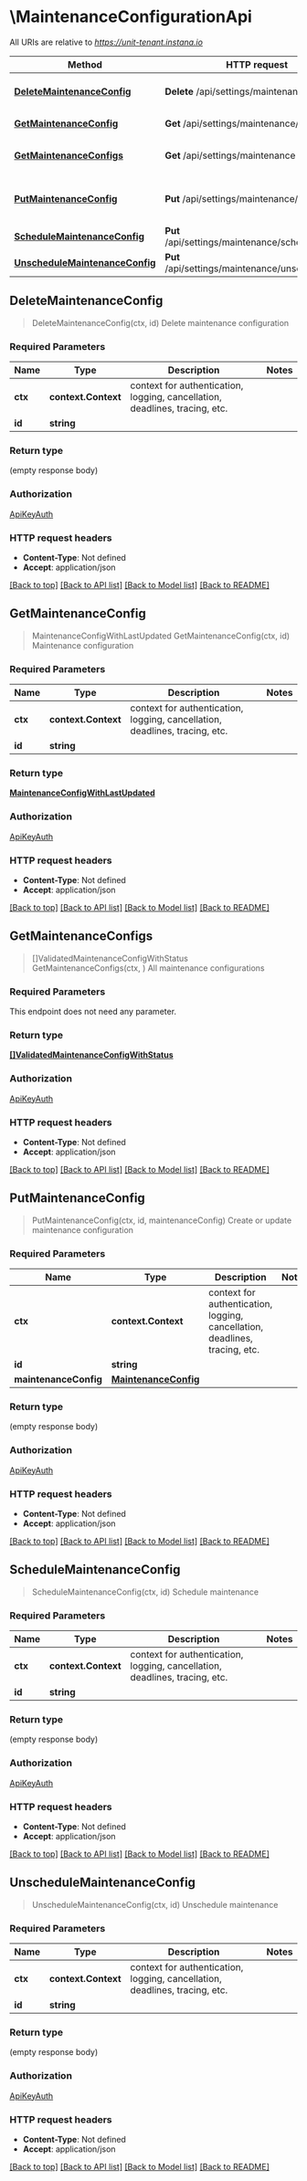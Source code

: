 # \MaintenanceConfigurationApi

All URIs are relative to *https://unit-tenant.instana.io*

Method | HTTP request | Description
------------- | ------------- | -------------
[**DeleteMaintenanceConfig**](MaintenanceConfigurationApi.md#DeleteMaintenanceConfig) | **Delete** /api/settings/maintenance/{id} | Delete maintenance configuration
[**GetMaintenanceConfig**](MaintenanceConfigurationApi.md#GetMaintenanceConfig) | **Get** /api/settings/maintenance/{id} | Maintenance configuration
[**GetMaintenanceConfigs**](MaintenanceConfigurationApi.md#GetMaintenanceConfigs) | **Get** /api/settings/maintenance | All maintenance configurations
[**PutMaintenanceConfig**](MaintenanceConfigurationApi.md#PutMaintenanceConfig) | **Put** /api/settings/maintenance/{id} | Create or update maintenance configuration
[**ScheduleMaintenanceConfig**](MaintenanceConfigurationApi.md#ScheduleMaintenanceConfig) | **Put** /api/settings/maintenance/schedule/{id} | Schedule maintenance
[**UnscheduleMaintenanceConfig**](MaintenanceConfigurationApi.md#UnscheduleMaintenanceConfig) | **Put** /api/settings/maintenance/unschedule/{id} | Unschedule maintenance



## DeleteMaintenanceConfig

> DeleteMaintenanceConfig(ctx, id)
Delete maintenance configuration

### Required Parameters


Name | Type | Description  | Notes
------------- | ------------- | ------------- | -------------
**ctx** | **context.Context** | context for authentication, logging, cancellation, deadlines, tracing, etc.
**id** | **string**|  | 

### Return type

 (empty response body)

### Authorization

[ApiKeyAuth](../README.md#ApiKeyAuth)

### HTTP request headers

- **Content-Type**: Not defined
- **Accept**: application/json

[[Back to top]](#) [[Back to API list]](../README.md#documentation-for-api-endpoints)
[[Back to Model list]](../README.md#documentation-for-models)
[[Back to README]](../README.md)


## GetMaintenanceConfig

> MaintenanceConfigWithLastUpdated GetMaintenanceConfig(ctx, id)
Maintenance configuration

### Required Parameters


Name | Type | Description  | Notes
------------- | ------------- | ------------- | -------------
**ctx** | **context.Context** | context for authentication, logging, cancellation, deadlines, tracing, etc.
**id** | **string**|  | 

### Return type

[**MaintenanceConfigWithLastUpdated**](MaintenanceConfigWithLastUpdated.md)

### Authorization

[ApiKeyAuth](../README.md#ApiKeyAuth)

### HTTP request headers

- **Content-Type**: Not defined
- **Accept**: application/json

[[Back to top]](#) [[Back to API list]](../README.md#documentation-for-api-endpoints)
[[Back to Model list]](../README.md#documentation-for-models)
[[Back to README]](../README.md)


## GetMaintenanceConfigs

> []ValidatedMaintenanceConfigWithStatus GetMaintenanceConfigs(ctx, )
All maintenance configurations

### Required Parameters

This endpoint does not need any parameter.

### Return type

[**[]ValidatedMaintenanceConfigWithStatus**](ValidatedMaintenanceConfigWithStatus.md)

### Authorization

[ApiKeyAuth](../README.md#ApiKeyAuth)

### HTTP request headers

- **Content-Type**: Not defined
- **Accept**: application/json

[[Back to top]](#) [[Back to API list]](../README.md#documentation-for-api-endpoints)
[[Back to Model list]](../README.md#documentation-for-models)
[[Back to README]](../README.md)


## PutMaintenanceConfig

> PutMaintenanceConfig(ctx, id, maintenanceConfig)
Create or update maintenance configuration

### Required Parameters


Name | Type | Description  | Notes
------------- | ------------- | ------------- | -------------
**ctx** | **context.Context** | context for authentication, logging, cancellation, deadlines, tracing, etc.
**id** | **string**|  | 
**maintenanceConfig** | [**MaintenanceConfig**](MaintenanceConfig.md)|  | 

### Return type

 (empty response body)

### Authorization

[ApiKeyAuth](../README.md#ApiKeyAuth)

### HTTP request headers

- **Content-Type**: Not defined
- **Accept**: application/json

[[Back to top]](#) [[Back to API list]](../README.md#documentation-for-api-endpoints)
[[Back to Model list]](../README.md#documentation-for-models)
[[Back to README]](../README.md)


## ScheduleMaintenanceConfig

> ScheduleMaintenanceConfig(ctx, id)
Schedule maintenance

### Required Parameters


Name | Type | Description  | Notes
------------- | ------------- | ------------- | -------------
**ctx** | **context.Context** | context for authentication, logging, cancellation, deadlines, tracing, etc.
**id** | **string**|  | 

### Return type

 (empty response body)

### Authorization

[ApiKeyAuth](../README.md#ApiKeyAuth)

### HTTP request headers

- **Content-Type**: Not defined
- **Accept**: application/json

[[Back to top]](#) [[Back to API list]](../README.md#documentation-for-api-endpoints)
[[Back to Model list]](../README.md#documentation-for-models)
[[Back to README]](../README.md)


## UnscheduleMaintenanceConfig

> UnscheduleMaintenanceConfig(ctx, id)
Unschedule maintenance

### Required Parameters


Name | Type | Description  | Notes
------------- | ------------- | ------------- | -------------
**ctx** | **context.Context** | context for authentication, logging, cancellation, deadlines, tracing, etc.
**id** | **string**|  | 

### Return type

 (empty response body)

### Authorization

[ApiKeyAuth](../README.md#ApiKeyAuth)

### HTTP request headers

- **Content-Type**: Not defined
- **Accept**: application/json

[[Back to top]](#) [[Back to API list]](../README.md#documentation-for-api-endpoints)
[[Back to Model list]](../README.md#documentation-for-models)
[[Back to README]](../README.md)

